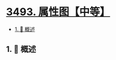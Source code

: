 # [3493. 属性图【中等】](https://github.com/tnotesjs/TNotes.leetcode/tree/main/notes/3493.%20%E5%B1%9E%E6%80%A7%E5%9B%BE%E3%80%90%E4%B8%AD%E7%AD%89%E3%80%91)

<!-- region:toc -->

- [1. 📝 概述](#1--概述)

<!-- endregion:toc -->

## 1. 📝 概述
